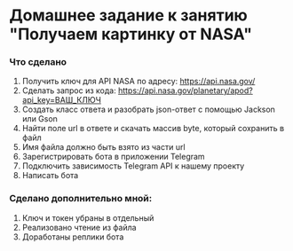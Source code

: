 # Домашнее задание к занятию "Получаем картинку от NASA"

### Что сделано
1. Получить ключ для API NASA по адресу: https://api.nasa.gov/ <br>
2. Сделать запрос из кода: https://api.nasa.gov/planetary/apod?api_key=ВАШ_КЛЮЧ <br>
3. Создать класс ответа и разобрать json-ответ с помощью Jackson или Gson <br>
4. Найти поле url в ответе и скачать массив byte, который сохранить в файл <br>
5. Имя файла должно быть взято из части url <br>
6. Зарегистрировать бота в приложении Telegram <br>
7. Подключить зависимость Telegram API к нашему проекту <br>
8. Написать бота <br>


### Сделано дополнительно мной:
1. Ключ и токен убраны в отдельный <br>
2. Реализовано чтение из файла <br>
3. Доработаны реплики бота <br>
